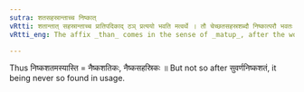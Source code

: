 ```yaml
---
sutra: शतसहस्रान्ताच्च निष्कात्
vRtti: शतान्तात् सहस्रान्ताच्च प्रातिपदिकाद् ठञ् प्रत्ययो भवति मत्वर्थे । तौ चेच्छतसहस्रशब्दौ निष्कात्परौ भवतः ॥
vRtti_eng: The affix _than_ comes in the sense of _matup_, after the words _sata_ and _sahasra_, when they follow after _nishka_.

---
```

Thus निष्कशतमस्यास्ति = नैष्कशतिकः, नैष्कसहस्रिकः ॥ But not so after सुवर्णनिष्कशतं, it being never so found in usage.